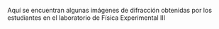 Aquí se encuentran algunas imágenes de difracción obtenidas por los estudiantes en el laboratorio de Física Experimental III
